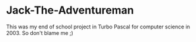 # Jack-The-Adventureman
This was my end of school project in Turbo Pascal for computer science in 2003. So don't blame me ;)
